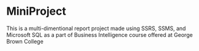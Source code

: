 ﻿# MiniProject

This is a multi-dimentional report project made using SSRS, SSMS, and Microsoft SQL as a part of Business Intelligence course offered at George Brown College
